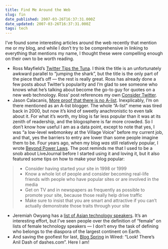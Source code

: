 ```yaml
---
title: Find Me Around the Web
slug: fin
date_published: 2007-03-26T16:37:31.000Z
date_updated: 2007-03-26T16:37:31.000Z
tags: tech
---
```


I’ve found some interesting articles around the web recently that mention me or my blog, and while I don’t try to be comprehensive in linking to everything that mentions my name, I thought these were compelling enough on their own to be worth reading.

- Ross Mayfield’s [Twitter Tips the Tuna](http://ross.typepad.com/blog/2007/03/twitter_tips_th.html). I think the title is an unfortunately awkward parallel to “jumping the shark”, but the title is the only part of the piece that’s off — the rest is really great. Ross has already done a few posts about Twitter’s popularity and I’m glad to see someone who knows what he’s talking about become the go-to guy for quotes on a new web technology. Ross’ post references my own [Consider Twitter](http://www.dashes.com/anil/2007/02/14/consider_twitte).
- Jason Calacanis, [More proof that there is no A-list](http://www.calacanis.com/2007/03/19/more-proof-that-there-is-no-a-list-or-at-least-if-there-is-it/). Inexplicably, I’m on there mentioned as an A-list blogger. The whole “A-list” meme was tired back in 2000, but now it’s kind of sweetly anachronistic to even talk about it. For what it’s worth, my blog is far less popular than it was at its zenith of readership, and the blogosphere is far more crowded. So I don’t know how useful I am as a data point, except to note that yes, I was “a low-level webmonkey at the Village Voice” before my current job, and that, yes the barriers to entry are lower than some people imagine them to be. Four years ago, when my blog *was* still relatively popular, I wrote [Beyond Power Laws](http://www.dashes.com/anil/2003/02/13/beyond_power_la). The post reminds me that I used to be a snob about LiveJournal before I started using it and loving it, but it also featured some tips on how to make your blog popular:

> - Consider having started your site in 1998 or 1999
> - Know a whole lot of people and consider becoming real-life friends with people who have popular sites or are involved in the media
> - Get on TV and in newspapers as frequently as possible to promote your site, because those really help drive traffic
> - Make sure to insist that you are smart and attractive if you can’t actually demonstrate those traits through your site

- Jeremiah Owyang has a [list of Asian technology speakers](http://www.web-strategist.com/blog/2007/03/20/asian-technology-speaker-roster-an-ongoing-list/). It’s an interesting effort, but I’ve seen people over the definition of “female” on lists of female technology speakers — I don’t envy the task of defining who belongs to the diaspora of the largest continent on Earth.
- And saving the goofiest for last, [Blog Spring](http://www.wired.com/wired/archive/15.03/posts.html?pg=3) in Wired: “Look! There’s Anil Dash of dashes.com”. Here I am!
